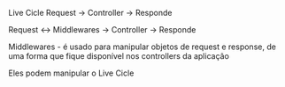 Live Cicle
Request -> Controller -> Responde

Request <-> Middlewares -> Controller -> Responde

Middlewares - é usado para manipular objetos de request e response, de uma forma que fique disponível nos controllers da aplicação

Eles podem manipular o Live Cicle
